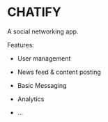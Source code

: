 # CHATIFY

A social networking app.

Features:

- User management

- News feed & content posting

- Basic Messaging

- Analytics

- ...
